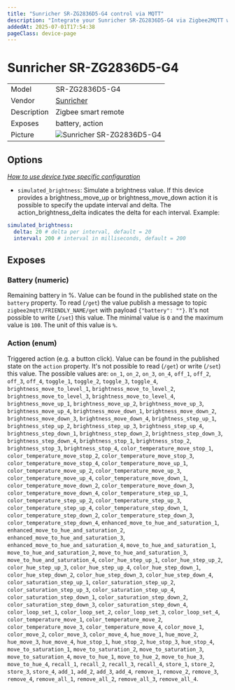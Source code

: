 ```yaml
---
title: "Sunricher SR-ZG2836D5-G4 control via MQTT"
description: "Integrate your Sunricher SR-ZG2836D5-G4 via Zigbee2MQTT with whatever smart home infrastructure you are using without the vendor's bridge or gateway."
addedAt: 2025-07-01T17:54:38
pageClass: device-page
---
```


<!-- !!!! -->
<!-- ATTENTION: This file is auto-generated through docgen! -->
<!-- You can only edit the "Notes"-Section between the two comment lines "Notes BEGIN" and "Notes END". -->
<!-- Do not use h1 or h2 heading within "## Notes"-Section. -->
<!-- !!!! -->

# Sunricher SR-ZG2836D5-G4

|     |     |
|-----|-----|
| Model | SR-ZG2836D5-G4  |
| Vendor  | [Sunricher](/supported-devices/#v=Sunricher)  |
| Description | Zigbee smart remote |
| Exposes | battery, action |
| Picture | ![Sunricher SR-ZG2836D5-G4](https://www.zigbee2mqtt.io/images/devices/SR-ZG2836D5-G4.png) |


<!-- Notes BEGIN: You can edit here. Add "## Notes" headline if not already present. -->


<!-- Notes END: Do not edit below this line -->



## Options
*[How to use device type specific configuration](../guide/configuration/devices-groups.md#specific-device-options)*

* `simulated_brightness`: Simulate a brightness value. If this device provides a brightness_move_up or brightness_move_down action it is possible to specify the update interval and delta. The action_brightness_delta indicates the delta for each interval. Example:
```yaml
simulated_brightness:
  delta: 20 # delta per interval, default = 20
  interval: 200 # interval in milliseconds, default = 200
```


## Exposes

### Battery (numeric)
Remaining battery in %.
Value can be found in the published state on the `battery` property.
To read (`/get`) the value publish a message to topic `zigbee2mqtt/FRIENDLY_NAME/get` with payload `{"battery": ""}`.
It's not possible to write (`/set`) this value.
The minimal value is `0` and the maximum value is `100`.
The unit of this value is `%`.

### Action (enum)
Triggered action (e.g. a button click).
Value can be found in the published state on the `action` property.
It's not possible to read (`/get`) or write (`/set`) this value.
The possible values are: `on_1`, `on_2`, `on_3`, `on_4`, `off_1`, `off_2`, `off_3`, `off_4`, `toggle_1`, `toggle_2`, `toggle_3`, `toggle_4`, `brightness_move_to_level_1`, `brightness_move_to_level_2`, `brightness_move_to_level_3`, `brightness_move_to_level_4`, `brightness_move_up_1`, `brightness_move_up_2`, `brightness_move_up_3`, `brightness_move_up_4`, `brightness_move_down_1`, `brightness_move_down_2`, `brightness_move_down_3`, `brightness_move_down_4`, `brightness_step_up_1`, `brightness_step_up_2`, `brightness_step_up_3`, `brightness_step_up_4`, `brightness_step_down_1`, `brightness_step_down_2`, `brightness_step_down_3`, `brightness_step_down_4`, `brightness_stop_1`, `brightness_stop_2`, `brightness_stop_3`, `brightness_stop_4`, `color_temperature_move_stop_1`, `color_temperature_move_stop_2`, `color_temperature_move_stop_3`, `color_temperature_move_stop_4`, `color_temperature_move_up_1`, `color_temperature_move_up_2`, `color_temperature_move_up_3`, `color_temperature_move_up_4`, `color_temperature_move_down_1`, `color_temperature_move_down_2`, `color_temperature_move_down_3`, `color_temperature_move_down_4`, `color_temperature_step_up_1`, `color_temperature_step_up_2`, `color_temperature_step_up_3`, `color_temperature_step_up_4`, `color_temperature_step_down_1`, `color_temperature_step_down_2`, `color_temperature_step_down_3`, `color_temperature_step_down_4`, `enhanced_move_to_hue_and_saturation_1`, `enhanced_move_to_hue_and_saturation_2`, `enhanced_move_to_hue_and_saturation_3`, `enhanced_move_to_hue_and_saturation_4`, `move_to_hue_and_saturation_1`, `move_to_hue_and_saturation_2`, `move_to_hue_and_saturation_3`, `move_to_hue_and_saturation_4`, `color_hue_step_up_1`, `color_hue_step_up_2`, `color_hue_step_up_3`, `color_hue_step_up_4`, `color_hue_step_down_1`, `color_hue_step_down_2`, `color_hue_step_down_3`, `color_hue_step_down_4`, `color_saturation_step_up_1`, `color_saturation_step_up_2`, `color_saturation_step_up_3`, `color_saturation_step_up_4`, `color_saturation_step_down_1`, `color_saturation_step_down_2`, `color_saturation_step_down_3`, `color_saturation_step_down_4`, `color_loop_set_1`, `color_loop_set_2`, `color_loop_set_3`, `color_loop_set_4`, `color_temperature_move_1`, `color_temperature_move_2`, `color_temperature_move_3`, `color_temperature_move_4`, `color_move_1`, `color_move_2`, `color_move_3`, `color_move_4`, `hue_move_1`, `hue_move_2`, `hue_move_3`, `hue_move_4`, `hue_stop_1`, `hue_stop_2`, `hue_stop_3`, `hue_stop_4`, `move_to_saturation_1`, `move_to_saturation_2`, `move_to_saturation_3`, `move_to_saturation_4`, `move_to_hue_1`, `move_to_hue_2`, `move_to_hue_3`, `move_to_hue_4`, `recall_1`, `recall_2`, `recall_3`, `recall_4`, `store_1`, `store_2`, `store_3`, `store_4`, `add_1`, `add_2`, `add_3`, `add_4`, `remove_1`, `remove_2`, `remove_3`, `remove_4`, `remove_all_1`, `remove_all_2`, `remove_all_3`, `remove_all_4`.


